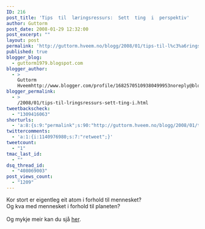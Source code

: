 ```yaml
---
ID: 216
post_title: 'Tips  til  læringsressurs:  Sett  ting  i  perspektiv'
author: Guttorm
post_date: 2008-01-29 12:32:00
post_excerpt: ""
layout: post
permalink: 'http://guttorm.hveem.no/blogg/2008/01/tips-til-l%c3%a6ringsressurs-sett-ting-i-perspektiv/'
published: true
blogger_blog:
  - guttorm1979.blogspot.com
blogger_author:
  - >
    Guttorm
    Hveemhttp://www.blogger.com/profile/16825705109380499953noreply@blogger.com
blogger_permalink:
  - >
    /2008/01/tips-til-lringsressurs-sett-ting-i.html
tweetbackscheck:
  - "1309416063"
shorturls:
  - 'a:8:{s:9:"permalink";s:90:"http://guttorm.hveem.no/blogg/2008/01/tips-til-l%c3%a6ringsressurs-sett-ting-i-perspektiv/";s:7:"tinyurl";s:25:"http://tinyurl.com/cf8d35";s:4:"isgd";s:17:"http://is.gd/gUrN";s:5:"bitly";s:18:"http://bit.ly/ifzD";s:5:"snipr";s:22:"http://snipr.com/akksm";s:5:"snurl";s:22:"http://snurl.com/akksm";s:7:"snipurl";s:24:"http://snipurl.com/akksm";s:4:"trim";s:17:"http://tr.im/bwsv";}'
twittercomments:
  - 'a:1:{i:1140976980;s:7:"retweet";}'
tweetcount:
  - "1"
tmac_last_id:
  - ""
dsq_thread_id:
  - "408069003"
post_views_count:
  - "1209"
---
```

Kor stort er eigentleg eit atom i forhold til mennesket?<br />Og kva med mennesket i forhold til planeten?<br /><br />Og mykje meir kan du sjå <a href="http://www.nikon.co.jp/main/eng/feelnikon/discovery/universcale/index_f.htm">her</a>.